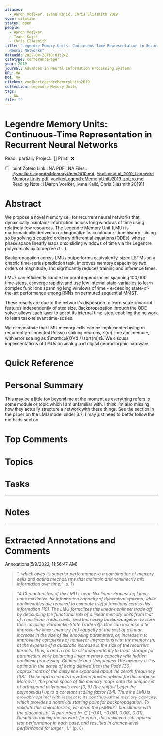 ```yaml
---
aliases:
  - Aaron Voelker, Ivana Kajić, Chris Eliasmith 2019
type: citation
status: open
people:
  - Aaron Voelker
  - Ivana Kajić
  - Chris Eliasmith
title: "Legendre Memory Units: Continuous-Time Representation in Recurrent
  Neural Networks"
dateadd: 2022-04-28T18:01:24Z
citetype: conferencePaper
year: 2019
journal: Advances in Neural Information Processing Systems
URL: NA
DOI: NA
citekey: voelkerLegendreMemoryUnits2019
collection: Legendre Memory Units
tags:
  - NA
file: ""
---
```


# Legendre Memory Units: Continuous-Time Representation in Recurrent Neural Networks
Read:: partially
Project:: []
Print::  ❌
- [ ] print 
Zotero Link:: NA
PDF:: NA
Files:: [@voelkerLegendreMemoryUnits2019.md](file:///home/michaelt/Insync/m@tarlton.info/Google%20Drive/05.%20Obsidian/Obsidian/oslomet/50%20Reading/Zotero%20Papers/@voelkerLegendreMemoryUnits2019.md); [Voelker et al_2019_Legendre Memory Units.pdf](file:///home/michaelt/Insync/m@tarlton.info/Google%20Drive/06.%20Zotero/storage/7F8ZW28Q/Voelker%20et%20al_2019_Legendre%20Memory%20Units.pdf); [voelkerLegendreMemoryUnits2019-zotero.md](file:///home/michaelt/Insync/m@tarlton.info/Google%20Drive/05.%20Obsidian/Obsidian/oslomet/50%20Reading/Zotero%20Papers/voelkerLegendreMemoryUnits2019-zotero.md)
Reading Note:: [[Aaron Voelker, Ivana Kajić, Chris Eliasmith 2019]]

# Abstract
We propose a novel memory cell for recurrent neural networks that dynamically maintains information across long windows of time using relatively few resources. The Legendre Memory Unit (LMU) is mathematically derived to orthogonalize its continuous-time history - doing so by solving $d$ coupled ordinary differential equations (ODEs), 
whose phase space linearly maps onto sliding windows of time via the Legendre polynomials up to degree $d-1$. 

Backpropagation across LMUs outperforms equivalently-sized LSTMs on a chaotic time-series prediction task, improves memory capacity by two orders of magnitude, and significantly reduces training and inference times.

LMUs can efficiently handle temporal dependencies spanning 100,000 time-steps, converge rapidly, and use few internal state-variables to learn complex functions spanning long windows of time - exceeding state-of-the-art performance among RNNs on permuted sequential MNIST. 

These results are due to the network's disposition to learn scale-invariant features independently of step size. Backpropagation through the ODE solver allows each layer to adapt its internal time-step, enabling the network to learn task-relevant time-scales. 

We demonstrate that LMU memory cells can be implemented using $m$ recurrently-connected Poisson spiking neurons, $\mathcal{O}(m)$ time and memory, with error scaling as $\mathcal{O}(d / \sqrt{m})$. We discuss implementations of LMUs on analog and digital neuromorphic hardware.


# Quick Reference


# Personal Summary
This may be a little too beyond me at the moment as everything refers to some module or topic which I am unfamiliar with.
I think I’m also missing how they actually structure a network with these things. See the section in the paper on the LMU model under 3.2. I may just need to better follow the methods section

# Top Comments


# Topics


# Tasks


----
# Notes


----
# Extracted Annotations and Comments

Annotations(5/9/2022, 11:56:47 AM)

> *“, which owes its superior performance to a combination of memory cells and gating mechanisms that maintain and nonlinearly mix information over time.”* (p. 1)

> *“4 Characteristics of the LMU Linear-Nonlinear Processing Linear units maximize the information capacity of dynamical systems, while nonlinearities are required to compute useful functions across this information [19]. The LMU formalizes this linear-nonlinear trade-off by decoupling the functional role of d linear memory units from that of n nonlinear hidden units, and then using backpropagation to learn their coupling. Parameter-State Trade-offs One can increase d to improve the linear memory (m) capacity at the cost of a linear increase in the size of the encoding parameters, or, increase n to improve the complexity of nonlinear interactions with the memory (h) at the expense of a quadratic increase in the size of the recurrent kernels. Thus, d and n can be set independently to trade storage for parameters while balancing linear memory capacity with hidden nonlinear processing. Optimality and Uniqueness The memory cell is optimal in the sense of being derived from the Padé [30] approximants of the delay line expanded about the zeroth frequency [38]. These approximants have been proven optimal for this purpose. Moreover, the phase space of the memory maps onto the unique set of orthogonal polynomials over [0, θ] (the shifted Legendre polynomials) up to a constant scaling factor [24]. Thus the LMU is provably optimal with respect to its continuoustime memory capacity, which provides a nontrivial starting point for backpropagation. To validate this characteristic, we reran the psMNIST benchmark with the diagonals of ̄ A perturbed by ∈ {−0.01, −0.001, 0.001, 0.01}. Despite retraining the network for each , this achieved sub-optimal test performance in each case, and resulted in chance-level performance for larger | |.”* (p. 6)